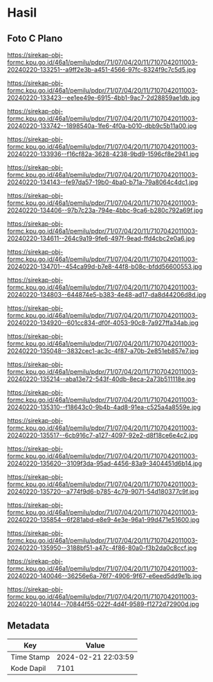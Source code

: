 # Hasil

## Foto C Plano

https://sirekap-obj-formc.kpu.go.id/46a1/pemilu/pdpr/71/07/04/20/11/7107042011003-20240220-133251--a9ff2e3b-a451-4566-97fc-8324f9c7c5d5.jpg

https://sirekap-obj-formc.kpu.go.id/46a1/pemilu/pdpr/71/07/04/20/11/7107042011003-20240220-133423--ee1ee49e-6915-4bb1-9ac7-2d28859ae1db.jpg

https://sirekap-obj-formc.kpu.go.id/46a1/pemilu/pdpr/71/07/04/20/11/7107042011003-20240220-133742--1898540a-1fe6-4f0a-b010-dbb9c5b11a00.jpg

https://sirekap-obj-formc.kpu.go.id/46a1/pemilu/pdpr/71/07/04/20/11/7107042011003-20240220-133936--f16cf82a-3628-4238-9bd9-1596cf8e2941.jpg

https://sirekap-obj-formc.kpu.go.id/46a1/pemilu/pdpr/71/07/04/20/11/7107042011003-20240220-134143--fe97da57-19b0-4ba0-b71a-79a8064c4dc1.jpg

https://sirekap-obj-formc.kpu.go.id/46a1/pemilu/pdpr/71/07/04/20/11/7107042011003-20240220-134406--97b7c23a-794e-4bbc-9ca6-b280c792a69f.jpg

https://sirekap-obj-formc.kpu.go.id/46a1/pemilu/pdpr/71/07/04/20/11/7107042011003-20240220-134611--264c9a19-9fe6-497f-9ead-ffd4cbc2e0a6.jpg

https://sirekap-obj-formc.kpu.go.id/46a1/pemilu/pdpr/71/07/04/20/11/7107042011003-20240220-134701--454ca99d-b7e8-44f8-b08c-bfdd56600553.jpg

https://sirekap-obj-formc.kpu.go.id/46a1/pemilu/pdpr/71/07/04/20/11/7107042011003-20240220-134803--644874e5-b383-4e48-ad17-da8d44206d8d.jpg

https://sirekap-obj-formc.kpu.go.id/46a1/pemilu/pdpr/71/07/04/20/11/7107042011003-20240220-134920--601cc834-df0f-4053-90c8-7a927ffa34ab.jpg

https://sirekap-obj-formc.kpu.go.id/46a1/pemilu/pdpr/71/07/04/20/11/7107042011003-20240220-135048--3832cec1-ac3c-4f87-a70b-2e851eb857e7.jpg

https://sirekap-obj-formc.kpu.go.id/46a1/pemilu/pdpr/71/07/04/20/11/7107042011003-20240220-135214--aba13e72-543f-40db-8eca-2a73b511118e.jpg

https://sirekap-obj-formc.kpu.go.id/46a1/pemilu/pdpr/71/07/04/20/11/7107042011003-20240220-135310--f18643c0-9b4b-4ad8-91ea-c525a4a8559e.jpg

https://sirekap-obj-formc.kpu.go.id/46a1/pemilu/pdpr/71/07/04/20/11/7107042011003-20240220-135517--6cb916c7-a127-4097-92e2-d8f18ce6e4c2.jpg

https://sirekap-obj-formc.kpu.go.id/46a1/pemilu/pdpr/71/07/04/20/11/7107042011003-20240220-135620--3109f3da-95ad-4456-83a9-3404451d6b14.jpg

https://sirekap-obj-formc.kpu.go.id/46a1/pemilu/pdpr/71/07/04/20/11/7107042011003-20240220-135720--a774f9d6-b785-4c79-9071-54d180377c9f.jpg

https://sirekap-obj-formc.kpu.go.id/46a1/pemilu/pdpr/71/07/04/20/11/7107042011003-20240220-135854--6f281abd-e8e9-4e3e-96a1-99d471e51600.jpg

https://sirekap-obj-formc.kpu.go.id/46a1/pemilu/pdpr/71/07/04/20/11/7107042011003-20240220-135950--3188bf51-a47c-4f86-80a0-f3b2da0c8ccf.jpg

https://sirekap-obj-formc.kpu.go.id/46a1/pemilu/pdpr/71/07/04/20/11/7107042011003-20240220-140046--36256e6a-76f7-4906-9f67-e6eed5dd9e1b.jpg

https://sirekap-obj-formc.kpu.go.id/46a1/pemilu/pdpr/71/07/04/20/11/7107042011003-20240220-140144--70844f55-022f-4d4f-9589-f1272d72900d.jpg


## Metadata

| Key        | Value               |
| ---------- | ------------------- |
| Time Stamp | 2024-02-21 22:03:59 |
| Kode Dapil | 7101                |



